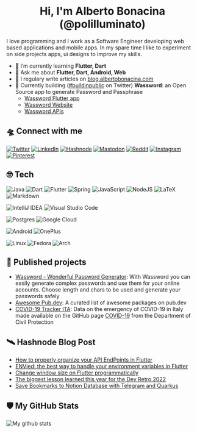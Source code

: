 <div align="center">
  <h1> Hi, I'm <b>Alberto Bonacina (@polilluminato)</b></h1>
</div>

I love programming and I work as a Software Engineer developing web based applications and mobile apps. In my spare time I like to experiment on side projects apps, ui designs to improve my skills.

* 🌱 I’m currently learning **Flutter, Dart**
* 💬 Ask me about **Flutter, Dart, Android, Web**
* 📝 I regulary write articles on [blog.albertobonacina.com](https://blog.albertobonacina.com)
* 🚀 Currently building ([#buildinpublic](https://twitter.com/buildinpublic) on Twitter) **Wassword**: an Open Source app to generate Password and Passphrase
  * [Wassword Flutter app](https://github.com/polilluminato/wassword-flutter)
  * [Wassword Website](https://github.com/polilluminato/wassword-website)
  * [Wassword APIs](https://github.com/polilluminato/wassword-api)

## 🛸 Connect with me

[![Twitter](https://img.shields.io/badge/Twitter-%231DA1F2.svg?style=for-the-badge&logo=Twitter&logoColor=white)](https://twitter.com/polilluminato)
[![LinkedIn](https://img.shields.io/badge/linkedin-%230077B5.svg?style=for-the-badge&logo=linkedin&logoColor=white)](https://linkedin.com/in/bonacinaalberto)
[![Hashnode](https://img.shields.io/badge/Hashnode-2962FF?style=for-the-badge&logo=hashnode&logoColor=white)](https://blog.albertobonacina.com/)
<a rel="me" href="https://fluttercommunity.social/@polilluminato">[![Mastodon](https://img.shields.io/badge/-MASTODON-%232B90D9?style=for-the-badge&logo=mastodon&logoColor=white)](https://fluttercommunity.social/@polilluminato)</a>
[![Reddit](https://img.shields.io/badge/Reddit-FF4500?style=for-the-badge&logo=reddit&logoColor=white)](https://www.reddit.com/user/polilluminato)
[![Instagram](https://img.shields.io/badge/Instagram-%23E4405F.svg?style=for-the-badge&logo=Instagram&logoColor=white)](https://instagram.com/polilluminato)
[![Pinterest](https://img.shields.io/badge/Pinterest-%23E60023.svg?style=for-the-badge&logo=Pinterest&logoColor=white)](https://www.pinterest.it/polilluminato/)

## 🤓 Tech

![Java](https://img.shields.io/badge/java-%23ED8B00.svg?style=for-the-badge&logo=java&logoColor=white)
![Dart](https://img.shields.io/badge/dart-%230175C2.svg?style=for-the-badge&logo=dart&logoColor=white)
![Flutter](https://img.shields.io/badge/Flutter-%2302569B.svg?style=for-the-badge&logo=Flutter&logoColor=white)
![Spring](https://img.shields.io/badge/spring-%236DB33F.svg?style=for-the-badge&logo=spring&logoColor=white)
![JavaScript](https://img.shields.io/badge/javascript-%23323330.svg?style=for-the-badge&logo=javascript&logoColor=%23F7DF1E)
![NodeJS](https://img.shields.io/badge/node.js-6DA55F?style=for-the-badge&logo=node.js&logoColor=white)
![LaTeX](https://img.shields.io/badge/latex-%23008080.svg?style=for-the-badge&logo=latex&logoColor=white)
![Markdown](https://img.shields.io/badge/markdown-%23000000.svg?style=for-the-badge&logo=markdown&logoColor=white)

![IntelliJ IDEA](https://img.shields.io/badge/IntelliJIDEA-000000.svg?style=for-the-badge&logo=intellij-idea&logoColor=white)
![Visual Studio Code](https://img.shields.io/badge/Visual%20Studio%20Code-0078d7.svg?style=for-the-badge&logo=visual-studio-code&logoColor=white)

![Postgres](https://img.shields.io/badge/postgres-%23316192.svg?style=for-the-badge&logo=postgresql&logoColor=white)
![Google Cloud](https://img.shields.io/badge/GoogleCloud-%234285F4.svg?style=for-the-badge&logo=google-cloud&logoColor=white)

![Android](https://img.shields.io/badge/Android-3DDC84?style=for-the-badge&logo=android&logoColor=white)
![OnePlus](https://img.shields.io/badge/OnePlus-%23F5010C.svg?style=for-the-badge&logo=oneplus&logoColor=white)

![Linux](https://img.shields.io/badge/Linux-FCC624?style=for-the-badge&logo=linux&logoColor=black)
![Fedora](https://img.shields.io/badge/Fedora-294172?style=for-the-badge&logo=fedora&logoColor=white)
![Arch](https://img.shields.io/badge/Arch%20Linux-1793D1?logo=arch-linux&logoColor=fff&style=for-the-badge)

## 🚀 Published projects

- [Wassword - Wonderful Password Generator](https://play.google.com/store/apps/details?id=com.albertobonacina.wassword): With Wassword you can easily generate complex passwords and use them for your online accounts. Choose length and chars to be used and generate your passwords safely
- [Awesome Pub.dev](https://github.com/polilluminato/awesome-pubdev): A curated list of awesome packages on pub.dev
- [COVID-19 Tracker ITA](https://polilluminato.github.io/covid19trackerita/): Data on the emergency of COVID-19 in Italy made available on the GitHub page [COVID-19](https://github.com/pcm-dpc/COVID-19) from the Department of Civil Protection


## 🛰️ Hashnode Blog Post
<!-- HASHNODE:START -->
- [How to properly organize your API EndPoints in Flutter](https://blog.albertobonacina.com/how-to-properly-organize-your-api-endpoints-in-flutter)
- [ENVied: the best way to handle your environment variables in Flutter](https://blog.albertobonacina.com/envied-the-best-way-to-handle-your-environment-variables-in-flutter)
- [Change window size on Flutter programmatically](https://blog.albertobonacina.com/change-window-size-on-flutter-programmatically)
- [The biggest lesson learned this year for the Dev Retro 2022](https://blog.albertobonacina.com/the-biggest-lesson-learned-this-year-for-the-dev-retro-2022)
- [Save Bookmarks to Notion Database with Telegram and Quarkus](https://blog.albertobonacina.com/save-bookmarks-to-notion-database-with-telegram-and-quarkus)
<!-- HASHNODE:END -->

## 🛡️ My GitHub Stats

![My github stats](https://github-readme-stats.vercel.app/api?username=polilluminato&show_icons=true)
